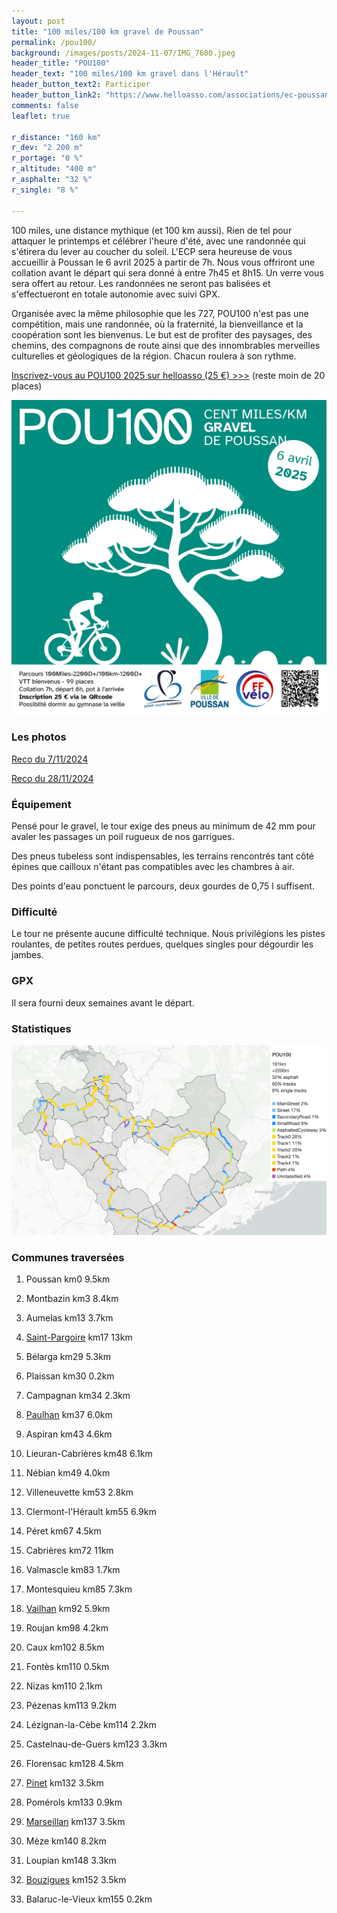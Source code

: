```yaml
---
layout: post
title: "100 miles/100 km gravel de Poussan"
permalink: /pou100/
background: /images/posts/2024-11-07/IMG_7600.jpeg
header_title: "POU100"
header_text: "100 miles/100 km gravel dans l'Hérault"
header_button_text2: Participer
header_button_link2: "https://www.helloasso.com/associations/ec-poussan/evenements/100-miles-gravel-de-poussan"
comments: false
leaflet: true

r_distance: "160 km"
r_dev: "2 200 m"
r_portage: "0 %"
r_altitude: "400 m"
r_asphalte: "32 %"
r_single: "8 %"

---
```


100 miles, une distance mythique (et 100 km aussi). Rien de tel pour attaquer le printemps et célébrer l'heure d'été, avec une randonnée qui s'étirera du lever au coucher du soleil. L'ECP sera heureuse de vous accueillir à Poussan le 6 avril 2025 à partir de 7h. Nous vous offriront une collation avant le départ qui sera donné à entre 7h45 et 8h15. Un verre vous sera offert au retour. Les randonnées ne seront pas balisées et s'effectueront en totale autonomie avec suivi GPX.

Organisée avec la même philosophie que les 727, POU100 n'est pas une compétition, mais une randonnée, où la fraternité, la bienveillance et la coopération sont les bienvenus. Le but est de profiter des paysages, des chemins, des compagnons de route ainsi que des innombrables merveilles culturelles et géologiques de la région. Chacun roulera à son rythme.

<p><a href="https://www.helloasso.com/associations/ec-poussan/evenements/100-miles-gravel-de-poussan" class="hotlink">Inscrivez-vous au POU100 2025 sur helloasso (25 €) >>></a> (reste moin de 20 places)</p>

![POU100 l'affiche](/images/pou100/100m.png)

### Les photos

[Reco du 7/11/2024](/posts/2024-11-07/)

[Reco du 28/11/2024](/posts/2024-11-28/)

### Équipement

Pensé pour le gravel, le tour exige des pneus au minimum de 42 mm pour avaler les passages un poil rugueux de nos garrigues. 

Des pneus tubeless sont indispensables, les terrains rencontrés tant côté épines que cailloux n'étant pas compatibles avec les chambres à air.

Des points d'eau ponctuent le parcours, deux gourdes de 0,75 l suffisent.

### Difficulté

Le tour ne présente aucune difficulté technique. Nous privilégions les pistes roulantes, de petites routes perdues, quelques singles pour dégourdir les jambes.

<h3 id="gpx">GPX</h3>

Il sera fourni deux semaines avant le départ.

### Statistiques

![POU100 statistiques](/images/pou100/pou100-stats.png)


### Communes traversées


1. Poussan km0 9.5km

2. Montbazin km3 8.4km

3. Aumelas km13 3.7km

4. [Saint-Pargoire](http://www.ville-saintpargoire.com) km17 13km

5. Bélarga km29 5.3km

6. Plaissan km30 0.2km

7. Campagnan km34 2.3km

8. [Paulhan](https://www.paulhan.fr/) km37 6.0km

9. Aspiran km43 4.6km

10. Lieuran-Cabrières km48 6.1km

11. Nébian km49 4.0km

12. Villeneuvette km53 2.8km

13. Clermont-l'Hérault km55 6.9km

14. Péret km67 4.5km

15. Cabrières km72 11km

16. Valmascle km83 1.7km

17. Montesquieu km85 7.3km

18. [Vailhan](https://www.hauts-cantons.com/vailhan) km92 5.9km

19. Roujan km98 4.2km

20. Caux km102 8.5km

21. Fontès km110 0.5km

22. Nizas km110 2.1km

23. Pézenas km113 9.2km

24. Lézignan-la-Cèbe km114 2.2km

25. Castelnau-de-Guers km123 3.3km

26. Florensac km128 4.5km

27. [Pinet](https://www.pinet-mairie.fr/) km132 3.5km

28. Pomérols km133 0.9km

29. [Marseillan](https://www.ville-marseillan.fr/) km137 3.5km

30. Mèze km140 8.2km

31. Loupian km148 3.3km

32. [Bouzigues](http://www.bouzigues.fr) km152 3.5km

33. Balaruc-le-Vieux km155 0.2km


